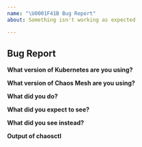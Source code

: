 ```yaml
---
name: "\U0001F41B Bug Report"
about: Something isn't working as expected

---
```


## Bug Report

**What version of Kubernetes are you using?**
<!-- You can run `kubectl version` -->

**What version of Chaos Mesh are you using?**
<!-- You can run `kubectl exec -n chaos-testing {chaos-controller-manager-pod-name} -- /usr/local/bin/chaos-controller-manager -version` -->

**What did you do?**
<!-- If possible, provide a recipe for reproducing the error. How you installed chaos-mesh. -->

**What did you expect to see?**

**What did you see instead?**

**Output of chaosctl**
<!-- If it is related to networkchaos, stresschaos or iochaos, chaosctl would help maintainers better find the bug. -->
<!-- See pkg/chaosctl/README.md for detail -->
